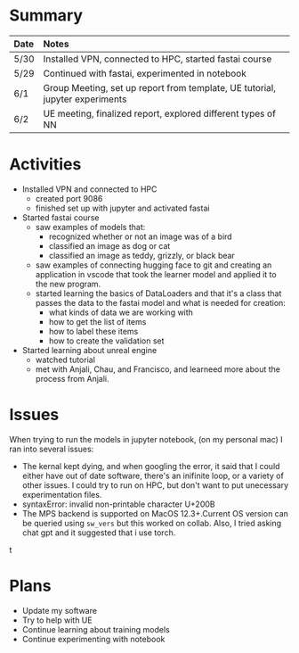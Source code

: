 # Summary

| Date   | Notes
| :----- | :-------------------------------
| 5/30 | Installed VPN, connected to HPC, started fastai course
| 5/29 | Continued with fastai, experimented in notebook
| 6/1  | Group Meeting, set up report from template, UE tutorial, jupyter experiments 
| 6/2  | UE meeting, finalized report, explored different types of NN 


# Activities

* Installed VPN and connected to HPC
    * created port 9086
    * finished set up with jupyter and activated fastai
* Started fastai course 
    * saw examples of models that:
        * recognized whether or not an image was of a bird
        * classified an image as dog or cat 
        * classified an image as teddy, grizzly, or black bear 
    * saw examples of connecting hugging face to git and creating an application in vscode that took the learner model and applied it to the new program. 
    * started learning the basics of DataLoaders and that it's a class that passes the data to the fastai model and what is needed for creation: 
        * what kinds of data we are working with
        * how to get the list of items
        * how to label these items
        * how to create the validation set
* Started learning about unreal engine
    * watched tutorial 
    * met with Anjali, Chau, and Francisco, and learneed more about the process from Anjali. 





# Issues

When trying to run the models in jupyter notebook, (on my personal mac) I ran into several issues: 
*  The kernal kept dying, and when googling the error, it said that I could either have out of date software, there's an inifinite loop, 
    or a variety of other issues. I could try to run on HPC, but don't want to put unecessary experimentation files. 
* syntaxError: invalid non-printable character U+200B
* The MPS backend is supported on MacOS 12.3+.Current OS version can be queried using `sw_vers` but this worked on collab. Also, I tried asking chat gpt and it suggested that i use torch. 

t
# Plans

* Update my software
* Try to help with UE 
* Continue learning about training models
* Continue experimenting with notebook 
